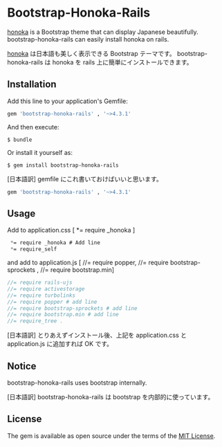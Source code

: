 # Bootstrap-Honoka-Rails

[honoka](https://github.com/windyakin/Honoka) is a Bootstrap theme that can display Japanese beautifully.
bootstrap-honoka-rails can easily install honoka on rails.

[honoka](https://github.com/windyakin/Honoka) は日本語も美しく表示できる Bootstrap テーマです。
bootstrap-honoka-rails は honoka を rails 上に簡単にインストールできます。

## Installation

Add this line to your application's Gemfile:

```ruby
gem 'bootstrap-honoka-rails' , '~>4.3.1'
```

And then execute:

    $ bundle

Or install it yourself as:

    $ gem install bootstrap-honoka-rails

[日本語訳]
gemfile にこれ書いておけばいいと思います。

```ruby
gem 'bootstrap-honoka-rails' , '~>4.3.1'
```

## Usage

Add to application.css [ *= require _honoka ]

```app/assets/stylesheets/application.css
 *= require _honoka # Add line
 *= require_self
```

and add to application.js [ //= require popper, //= require bootstrap-sprockets , //= require bootstrap.min]

```app/assets/javascripts/application.js
//= require rails-ujs
//= require activestorage
//= require turbolinks
//= require popper # add line
//= require bootstrap-sprockets # add line
//= require bootstrap.min # add line
//= require_tree .
```

[日本語訳]
とりあえずインストール後、上記を application.css と application.js に追加すれば OK です。

## Notice

bootstrap-honoka-rails uses bootstrap internally.

[日本語訳]
bootstrap-honoka-rails は bootstrap を内部的に使っています。

## License

The gem is available as open source under the terms of the [MIT License](https://opensource.org/licenses/MIT).
